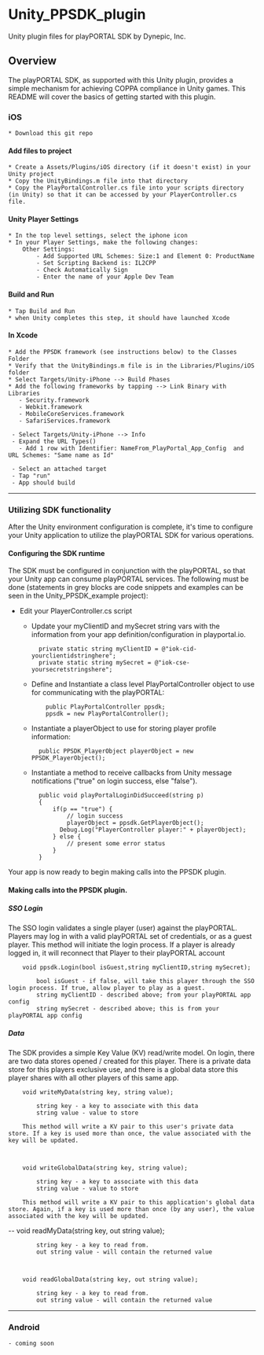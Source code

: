 # Unity\_PPSDK\_plugin
Unity plugin files for playPORTAL SDK by Dynepic, Inc.



## Overview
The playPORTAL SDK, as supported with this Unity plugin, provides a simple mechanism for achieving COPPA compliance in Unity games. This README will cover the basics of getting started with this plugin.


### iOS
	* Download this git repo 

#### Add files to project
	* Create a Assets/Plugins/iOS directory (if it doesn't exist) in your Unity project
	* Copy the UnityBindings.m file into that directory
	* Copy the PlayPortalController.cs file into your scripts directory (in Unity) so that it can be accessed by your PlayerController.cs file. 

#### Unity Player Settings
	* In the top level settings, select the iphone icon
	* In your Player Settings, make the following changes:
    	Other Settings: 
    		- Add Supported URL Schemes: Size:1 and Element 0: ProductName
      		- Set Scripting Backend is: IL2CPP
      		- Check Automatically Sign
			- Enter the name of your Apple Dev Team

#### Build and Run
	* Tap Build and Run
	* when Unity completes this step, it should have launched Xcode

#### In Xcode
    * Add the PPSDK framework (see instructions below) to the Classes Folder
    * Verify that the UnityBindings.m file is in the Libraries/Plugins/iOS folder
    * Select Targets/Unity-iPhone --> Build Phases
    * Add the following frameworks by tapping --> Link Binary with Libraries
       - Security.framework
       - Webkit.framework
       - MobileCoreServices.framework
       - SafariServices.framework

     - Select Targets/Unity-iPhone --> Info
     - Expand the URL Types()
       - Add 1 row with Identifier: NameFrom_PlayPortal_App_Config  and  URL Schemes: "Same name as Id"

     - Select an attached target
     - Tap "run" 
     - App should build

-----

### Utilizing SDK functionality
After the Unity environment configuration is complete, it's time to configure your Unity application to utilize the playPORTAL SDK for various operations. 

#### Configuring the SDK runtime
The SDK must be configured in conjunction with the playPORTAL, so that your Unity app can consume playPORTAL services. The following must be done (statements in grey blocks are code snippets and examples can be seen in the Unity_PPSDK_example project):

* Edit your PlayerController.cs script
	* Update your myClientID and mySecret string vars with the information from your app definition/configuration in playportal.io.

			private static string myClientID = @"iok-cid-yourclientidstringhere";
			private static string mySecret = @"iok-cse-yoursecretstringshere";



	* Define and Instantiate a class level PlayPortalController object to use for communicating with the playPORTAL:
	
		      public PlayPortalController ppsdk;
		      ppsdk = new PlayPortalController();


	* Instantiate a playerObject to use for storing player profile information:
	 
	      	public PPSDK_PlayerObject playerObject = new PPSDK_PlayerObject();
	      

	* Instantiate a method to receive callbacks from Unity message notifications ("true" on login success, else "false").
	 
			public void playPortalLoginDidSucceed(string p)
		    {
		    	if(p == "true") {
					// login success
					playerObject = ppsdk.GetPlayerObject();
		          Debug.Log("PlayerController player:" + playerObject);
				} else {
					// present some error status
				}
			}


Your app is now ready to begin making calls into the PPSDK plugin.


#### Making calls into the PPSDK plugin.

##### SSO Login
The SSO login validates a single player (user) against the playPORTAL. Players may log in with a valid playPORTAL set of credentials, or as a guest player. 
This method will initiate the login process. If a player is already logged in, it will reconnect that Player to their playPORTAL account 
      
		void ppsdk.Login(bool isGuest,string myClientID,string mySecret);
 
			bool isGuest - if false, will take this player through the SSO login process. If true, allow player to play as a guest.
			string myClientID - described above; from your playPORTAL app config
			string mySecret - described above; this is from your playPORTAL app config	



##### Data
The SDK provides a simple Key Value (KV) read/write model. On login, there are two data stores opened / created for this player. There is a private data store for this players exclusive use, and there is a global data store this player shares with all other players of this same app.


	    void writeMyData(string key, string value);
    
   			string key - a key to associate with this data
    		string value - value to store

    	This method will write a KV pair to this user's private data store. If a key is used more than once, the value associated with the key will be updated.



	    void writeGlobalData(string key, string value);
    
   			string key - a key to associate with this data
    		string value - value to store

    	This method will write a KV pair to this application's global data store. Again, if a key is used more than once (by any user), the value associated with the key will be updated.

--
		void readMyData(string key, out string value);

			string key - a key to read from.
			out string value - will contain the returned value
		

		
   		void readGlobalData(string key, out string value);

			string key - a key to read from.
			out string value - will contain the returned value
		
		
-----

### Android
    - coming soon